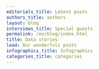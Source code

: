 ```yaml
---
editorials_title: Latest posts
authors_title: authors
layout: blog
interviews_title: Special guests
permalink: /en/blog/index.html
title: Data stories
lead: Our wonderfuls posts
infographics_title: Infographics
categories_title: categories
---
```


